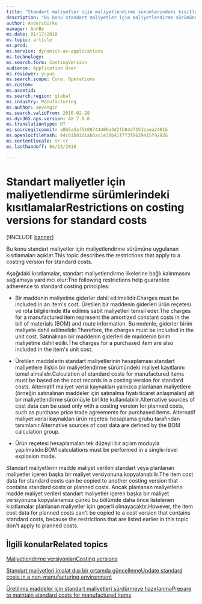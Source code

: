 ```yaml
---
title: "Standart maliyetler için maliyetlendirme sürümlerindeki kısıtlamalar"
description: "Bu konu standart maliyetler için maliyetlendirme sürümüne uygulanan kısıtlamaları açıklar."
author: AndersGirke
manager: AnnBe
ms.date: 01/17/2018
ms.topic: article
ms.prod: 
ms.service: dynamics-ax-applications
ms.technology: 
ms.search.form: CostingVersion
audience: Application User
ms.reviewer: yuyus
ms.search.scope: Core, Operations
ms.custom: 
ms.assetid: 
ms.search.region: global
ms.industry: Manufacturing
ms.author: aevengir
ms.search.validFrom: 2016-02-28
ms.dyn365.ops.version: AX 7.0.0
ms.translationtype: HT
ms.sourcegitcommit: a8b5a5af5108744406a3d2fb84d7151baea2481b
ms.openlocfilehash: 84cb1b81d1ab6ac1e38b41f7f3f8629415f92926
ms.contentlocale: tr-tr
ms.lasthandoff: 04/13/2018

---
```



#  <a name="restrictions-on-costing-versions-for-standard-costs"></a><span data-ttu-id="83fd2-103">Standart maliyetler için maliyetlendirme sürümlerindeki kısıtlamalar</span><span class="sxs-lookup"><span data-stu-id="83fd2-103">Restrictions on costing versions for standard costs</span></span>

[!INCLUDE [banner](../includes/banner.md)]

<span data-ttu-id="83fd2-104">Bu konu standart maliyetler için maliyetlendirme sürümüne uygulanan kısıtlamaları açıklar.</span><span class="sxs-lookup"><span data-stu-id="83fd2-104">This topic describes the restrictions that apply to a costing version for standard costs.</span></span> 

<span data-ttu-id="83fd2-105">Aşağıdaki kısıtlamalar, standart maliyetlendirme ilkelerine bağlı kalınmasını sağlamaya yardımcı olur:</span><span class="sxs-lookup"><span data-stu-id="83fd2-105">The following restrictions help guarantee adherence to standard costing principles:</span></span>

-  <span data-ttu-id="83fd2-106">Bir maddenin maliyetine giderler dahil edilmelidir.</span><span class="sxs-lookup"><span data-stu-id="83fd2-106">Charges must be included in an item's cost.</span></span> <span data-ttu-id="83fd2-107">Üretilen bir maddenin giderleri ürün reçetesi ve rota bilgilerinde itfa edilmiş sabit maliyetleri temsil eder.</span><span class="sxs-lookup"><span data-stu-id="83fd2-107">The charges for a manufactured item represent the amortized constant costs in the bill of materials (BOM) and route information.</span></span> <span data-ttu-id="83fd2-108">Bu nedenle, giderler birim maliyete dahil edilmelidir.</span><span class="sxs-lookup"><span data-stu-id="83fd2-108">Therefore, the charges must be included in the unit cost.</span></span> <span data-ttu-id="83fd2-109">Satınalınan bir maddenin giderleri de maddenin birim maliyetine dahil edilir.</span><span class="sxs-lookup"><span data-stu-id="83fd2-109">The charges for a purchased item are also included in the item's unit cost.</span></span>

-  <span data-ttu-id="83fd2-110">Üretilen maddelerin standart maliyetlerinin hesaplaması standart maliyetlere ilişkin bir maliyetlendirme sürümündeki maliyet kayıtlarını temel almalıdır.</span><span class="sxs-lookup"><span data-stu-id="83fd2-110">Calculation of standard costs for manufactured items must be based on the cost records in a costing version for standard costs.</span></span> <span data-ttu-id="83fd2-111">Alternatif maliyet verisi kaynakları yalnızca planlanan maliyetlere (örneğin satınalınan maddeler için satınalma fiyatı ticaret anlaşmaları) ait bir maliyetlendirme sürümüyle birlikte kullanılabilir.</span><span class="sxs-lookup"><span data-stu-id="83fd2-111">Alternative sources of cost data can be used only with a costing version for planned costs, such as purchase price trade agreements for purchased items.</span></span> <span data-ttu-id="83fd2-112">Alternatif maliyet verisi kaynakları ürün reçetesi hesaplama grubu tarafından tanımlanır.</span><span class="sxs-lookup"><span data-stu-id="83fd2-112">Alternative sources of cost data are defined by the BOM calculation group.</span></span>

-  <span data-ttu-id="83fd2-113">Ürün reçetesi hesaplamaları tek düzeyli bir açılım moduyla yapılmalıdır.</span><span class="sxs-lookup"><span data-stu-id="83fd2-113">BOM calculations must be performed in a single-level explosion mode.</span></span>

<span data-ttu-id="83fd2-114">Standart maliyetlerin madde maliyet verileri standart veya planlanan maliyetler içeren başka bir maliyet versiyonuna kopyalanabilir.</span><span class="sxs-lookup"><span data-stu-id="83fd2-114">The item cost data for standard costs can be copied to another costing version that contains standard costs or planned costs.</span></span> <span data-ttu-id="83fd2-115">Ancak planlanan maliyetlerin madde maliyet verileri standart maliyetler içeren başka bir maliyet versiyonuna kopyalanamaz çünkü bu bölümde daha önce listelenen kısıtlamalar planlanan maliyetler için geçerli olmayacaktır.</span><span class="sxs-lookup"><span data-stu-id="83fd2-115">However, the item cost data for planned costs can't be copied to a cost version that contains standard costs, because the restrictions that are listed earlier in this topic don't apply to planned costs.</span></span>

<a name="related-topics"></a><span data-ttu-id="83fd2-116">İlgili konular</span><span class="sxs-lookup"><span data-stu-id="83fd2-116">Related topics</span></span>
--------

[<span data-ttu-id="83fd2-117">Maliyetlendirme versiyonları</span><span class="sxs-lookup"><span data-stu-id="83fd2-117">Costing versions</span></span>](costing-versions.md)

[<span data-ttu-id="83fd2-118">Standart maliyetleri imalat dışı bir ortamda güncelleme</span><span class="sxs-lookup"><span data-stu-id="83fd2-118">Update standard costs in a non-manufacturing environment</span></span>](update-standard-costs-non-manufacturing-environment.md)

[<span data-ttu-id="83fd2-119">Üretilmiş maddeler için standart maliyetleri sürdürmeye hazırlanma</span><span class="sxs-lookup"><span data-stu-id="83fd2-119">Prepare to maintain standard costs for manufactured items</span></span>](update-standard-costs-manufacturing-environment.md)


